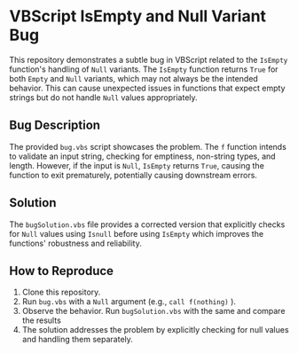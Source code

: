 # VBScript IsEmpty and Null Variant Bug

This repository demonstrates a subtle bug in VBScript related to the `IsEmpty` function's handling of `Null` variants.  The `IsEmpty` function returns `True` for both `Empty` and `Null` variants, which may not always be the intended behavior.  This can cause unexpected issues in functions that expect empty strings but do not handle `Null` values appropriately.

## Bug Description

The provided `bug.vbs` script showcases the problem. The `f` function intends to validate an input string, checking for emptiness, non-string types, and length. However, if the input is `Null`, `IsEmpty` returns `True`, causing the function to exit prematurely, potentially causing downstream errors.

## Solution

The `bugSolution.vbs` file provides a corrected version that explicitly checks for `Null` values using `Isnull` before using `IsEmpty` which improves the functions' robustness and reliability.

## How to Reproduce

1. Clone this repository.
2. Run `bug.vbs` with a `Null` argument (e.g., `call f(nothing)` ).
3. Observe the behavior.  Run `bugSolution.vbs` with the same and compare the results
4. The solution addresses the problem by explicitly checking for null values and handling them separately.